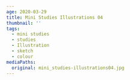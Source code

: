 ```yaml
---
age: 2020-03-29
title: Mini Studies Illustrations 04
thumbnail: ''
tags:
  - mini studies
  - studies
  - Illustration
  - sketch
  - colour
mediaPaths:
  original: mini_studies-illustrations04.jpg
---
```

